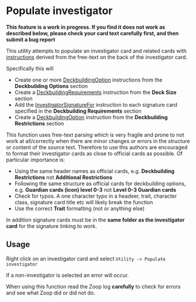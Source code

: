 # Populate investigator

**This feature is a work in progress. If you find it does not work as described below, please check your card text carefully first, and then submit a bug report**

This utility attempts to populate an investigator card and related cards with [instructions](../shared/instructions/Instructions.md) derived from the free-text on the back of the investigator card.

Specifically this will

- Create one or more [DeckbuildingOption](../shared/instructions/Instructions.md#instruction---investigator-deckbuilding-option) instructions from the **Deckbuilding Options** section
- Create a [DeckbuildingRequirements](../shared/instructions/Instructions.md#instruction---deckbuildingrequirements) instruction from the **Deck Size** section
- Add the [InvestigatorSignatureFor](../shared/instructions/Instructions.md#instruction--link-signatures-to-investigator) instruction to each signature card specified in the **Deckbuilding Requirements** section
- Create a [DeckbuildingOption](../shared/instructions/Instructions.md#instruction---investigator-deckbuilding-option) instruction from the **Deckbuilding Restrictions** section

This function uses free-text parsing which is very fragile and prone to not work at all/correctly when there are minor changes or errors in the structure or content of the source text. Therefore to use this authors are encouraged to format their investigator cards as close to official cards as possible. Of particular importance is:

- Using the same header names as official cards, e.g. **Deckbuilding Restrictions** not **Additional Restrictions**
- Following the same structure as official cards for deckbuilding options, e.g. **Guardian cards (icon) level 0-3** not **Level 0-3 Guardian cards**
- Check for typos. A one character typo in a headeer, trait, character class, signature card title etc will likely break the function
- Use the correct **<t>Trait</t>** formatting (not <b><i></i></b> or anything else)

In addition signature cards must be in the **same folder as the investigator card** for the signature linking to work.

## Usage

Right click on an investigator card and select `Utility -> Populate investigator`

If a non-investigator is selected an error will occur.

When using this function read the Zoop log **carefully** to check for errors and see what Zoop did or did not do.
